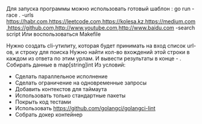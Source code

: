 Для запуска программы можно использовать готовый шаблон :  go run -race . -urls https://habr.com,https://leetcode.com,https://kolesa.kz,https://medium.com,https://github.com,http://www.youtube.com,http://www.baidu.com -search script
Или воспользоваться Makefile

Нужно создать cli-утилиту, которая будет принимать на вход список url-ов, и строку для поиска
Нужно найти кол-во вхождений этой строки в каждом из ответа по этим урлам. И вывести результаты в конце <url> - <count>. Собирать данные в map[string]int 
Из условий:
- Сделать параллельное исполнение
- Сделать ограничение на одновременные запросы
- Добавить контекстов для таймаута
- Использовать только стандартные пакеты
- Покрыть код тестами 
- Использовать https://github.com/golangci/golangci-lint
- Собрать докер контейнер
